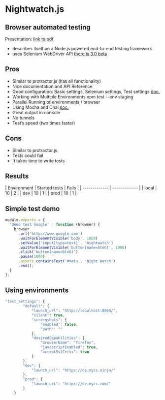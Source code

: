 # Nightwatch.js
## Browser automated testing

Presentation: [link to pdf](../images/nightwatch-slides/Nightwatch.js.pdf)

- describes itself an a Node.js powered end-to-end testing framework
- uses Selenium WebDriver API [there is 3.0 beta](http://selenium-release.storage.googleapis.com/index.html)

## Pros

- Similar to protractor.js (has all functionality)
- Nice documentation and API Reference
- Good configuration: Basic settings, Selenium settings, Test settings [doc.](http://nightwatchjs.org/guide)
- Working with Multiple Environments npm test --env staging
- Parallel Running of environments / browser
- Using Mocha and Chai [doc.](http://nightwatchjs.org/guide#using-mocha)
- Great output in console
- No tunnels
- Test’s speed (two times faster)


## Cons

- Similar to protractor.js
- Tests could fail
- It takes time to write tests

## Results

| Environment  | Started tests | Fails |
| ------------- | ------------- |
| local  | 10 | 2 |
| dev    | 10 | 1 |
| prod   | 10 | 1 |

## Simple test demo
```js
module.exports = {
  'Demo test Google' : function (browser) {
    browser
      .url('http://www.google.com')
      .waitForElementVisible('body', 1000)
      .setValue('input[type=text]', 'nightwatch')
      .waitForElementVisible('button[name=btnG]', 1000)
      .click('button[name=btnG]')
      .pause(1000)
      .assert.containsText('#main', 'Night Watch')
      .end();
  }
};
```

## Using environments
```js
"test_settings": {
        "default": {
            "launch_url": "http://localhost:8000/",
            "silent": true,
            "screenshots": {
                "enabled": false,
                "path": ""
            },
            "desiredCapabilities": {
                "browserName": "firefox",
                "javascriptEnabled": true,
                "acceptSslCerts": true
            }
        },
        "dev": {
            "launch_url": "https://de.mycs.ninja/"
        },
        "prod": {
            "launch_url": "https://de.mycs.com/"
        }
    }
```